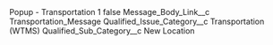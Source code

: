 <?xml version="1.0" encoding="UTF-8"?>
<CustomMetadata xmlns="http://soap.sforce.com/2006/04/metadata" xmlns:xsi="http://www.w3.org/2001/XMLSchema-instance" xmlns:xsd="http://www.w3.org/2001/XMLSchema">
    <label>Popup - Transportation 1</label>
    <protected>false</protected>
    <values>
        <field>Message_Body_Link__c</field>
        <value xsi:type="xsd:string">Transportation_Message</value>
    </values>
    <values>
        <field>Qualified_Issue_Category__c</field>
        <value xsi:type="xsd:string">Transportation (WTMS)</value>
    </values>
    <values>
        <field>Qualified_Sub_Category__c</field>
        <value xsi:type="xsd:string">New Location</value>
    </values>
</CustomMetadata>
